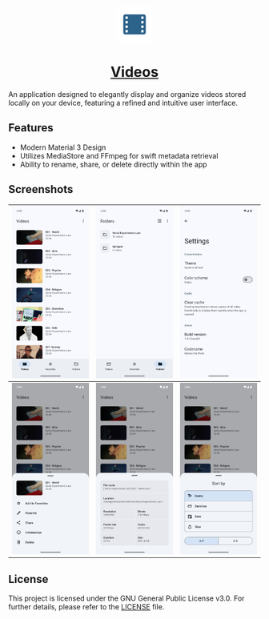 <p align="center">
  <a href="https://t.me/projectmaterial">
    <img src="https://github.com/project-material/fastlane/blob/main/icon-512.png" height="72">
    <h1 align="center">Videos</h1>
  </a>
</p>
An application designed to elegantly display and organize videos stored locally on your device, featuring a refined and intuitive user interface.

## Features
- Modern Material 3 Design
- Utilizes MediaStore and FFmpeg for swift metadata retrieval
- Ability to rename, share, or delete directly within the app

## Screenshots
| ![Screenshot 1](https://raw.githubusercontent.com/project-material/fastlane/refs/heads/main/screenshot_1.png) | ![Screenshot 2](https://raw.githubusercontent.com/project-material/fastlane/refs/heads/main/screenshot_2.png) | ![Screenshot 3](https://raw.githubusercontent.com/project-material/fastlane/refs/heads/main/screenshot_3.png) |
|---------------------------------------------------------------------------------------------------------------|---------------------------------------------------------------------------------------------------------------|---------------------------------------------------------------------------------------------------------------|
| ![Screenshot 4](https://raw.githubusercontent.com/project-material/fastlane/refs/heads/main/screenshot_4.png) | ![Screenshot 5](https://raw.githubusercontent.com/project-material/fastlane/refs/heads/main/screenshot_5.png) | ![Screenshot 6](https://raw.githubusercontent.com/project-material/fastlane/refs/heads/main/screenshot_6.png) |

## License
This project is licensed under the GNU General Public License v3.0. For further details, please refer to the [LICENSE](https://github.com/project-material/Videos/blob/main/LICENSE) file.
